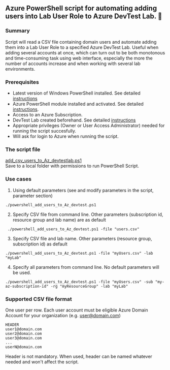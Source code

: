 ## Azure PowerShell script for automating adding users into Lab User Role to Azure DevTest Lab. :wrench:

### Summary  
Script will read a CSV file containing domain users and automate adding them into a Lab User Role to a specified Azure DevTest Lab. 
Useful when adding several accounts at once, which can turn out to be both monotonous and time-consuming task using web interface, especially the more the number of accounts increase and when working with several lab environments. 

### Prerequisites

* Latest version of Windows PowerShell installed. See detailed [instructions](https://docs.microsoft.com/en-us/powershell/scripting/install/installing-powershell)  
* Azure PowerShell module installed and activated. See detailed [instructions](https://docs.microsoft.com/en-us/powershell/azure/install-az-ps).  
* Access to an Azure Subscription.  
* DevTest Lab created beforehand. See detailed [instructions](https://docs.microsoft.com/en-us/azure/devtest-labs/tutorial-create-custom-lab)  
* Appropriate privileges (Owner or  User Access Administrator) needed for running the script succesfully.  
* Will ask for login to Azure when running the script.  

### The script file

[add_csv_users_to_Az_devtestlab.ps1](https://github.com/talvivaaraj/azuredevtestlabs/blob/main/add_csv_users_to_Az_devtestlab.ps1)  
Save to a local folder with permissions to run PowerShell Script. 


### Use cases
1) Using default parameters (see and modify parameters in the script, parameter section)

```
./powershell_add_users_to_Az_devtest.ps1
```

2) Specify CSV file from command line. Other parameters (subscription id, resource group and lab name) are as default

```
 ./powershell_add_users_to_Az_devtest.ps1 -file "users.csv"
```

3) Specify CSV file and lab name. Other parameters (resource group, subscription id) as default

```
./powershell_add_users_to_Az_devtest.ps1 -file "myUsers.csv" -lab "myLab"
```

4) Specify all parameters from command line. No default parameters will be used. 

```
./powershell_add_users_to_Az_devtest.ps1 -file "myUsers.csv" -sub "my-az-subscription-id" -rg "myResourceGroup" -lab "myLab"
```

### Supported CSV file format

One user per row. Each user account must be eligible Azure Domain Account for your organization (e.g. user@domain.com)

```
HEADER
user1@domain.com 
user2@domain.com
user3@domain.com
...
userN@domain.com
```

Header is not mandatory. When used, header can be named whatever needed and won't affect the script. 
